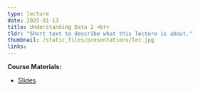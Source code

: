 ```yaml
---
type: lecture
date: 2025-01-13
title: Understanding Data 2 <br> 
tldr: "Short text to describe what this lecture is about."
thumbnail: /static_files/presentations/lec.jpg
links: 
---
```

**Course Materials:**
- [Slides](https://ml-graph.github.io/winter-2025/static_files/presentations/slides/UnderstandingData2.pdf)
